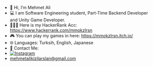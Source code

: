 - 👋 Hi, I’m Mehmet Ali
- 💻 I am Software Engineering student, Part-Time Backend Developer and Unity Game Developer.
- 👨🏽‍💻 Here is my HackerRank Acc: https://www.hackerrank.com/mmokzlrsn 
- 🎮 You can play my games in here: https://mmokzlrsn.itch.io/ 
- 🌐 Languages: Turksih, English, Japanese
- 📧 Contact Me:
- [![Instagram]()](https://www.instagram.com/mmokzlrsn/)
- mehmetalikizilarslan@gmail.com
